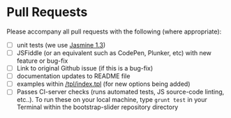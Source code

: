 Pull Requests
=============
Please accompany all pull requests with the following (where appropriate):

- [ ] unit tests (we use [Jasmine 1.3](http://jasmine.github.io/1.3/introduction.html))
- [ ] JSFiddle (or an equivalent such as CodePen, Plunker, etc) with new feature or bug-fix
- [ ] Link to original Github issue (if this is a bug-fix)
- [ ] documentation updates to README file
- [ ] examples within [/tpl/index.tpl](https://github.com/seiyria/bootstrap-slider/blob/master/tpl/index.tpl) (for new options being added)
- [ ] Passes CI-server checks (runs automated tests, JS source-code linting, etc..). To run these on your local machine, type `grunt test` in your Terminal within the bootstrap-slider repository directory
